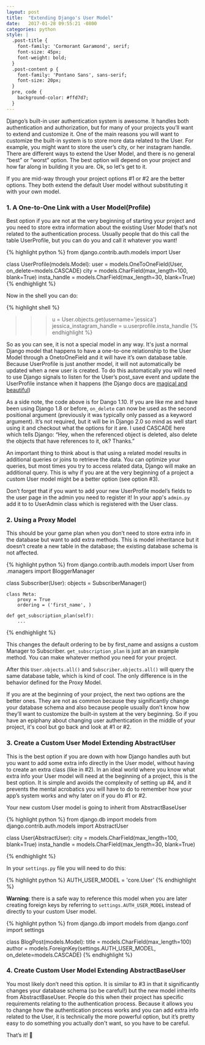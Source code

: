 ```yaml
---
layout: post
title:  "Extending Django's User Model"
date:   2017-01-28 09:55:21 -0800
categories: python
style: |
  .post-title {
    font-family: 'Cormorant Garamond', serif;
    font-size: 45px;
    font-weight: bold;
  }
  .post-content p {
    font-family: 'Pontano Sans', sans-serif;
    font-size: 20px;
  }
  pre, code {
    background-color: #ffd7d7;
  }
---
```


Django’s built-in user authentication system is awesome. It handles both authentication and authorization, but for many of your projects you’ll want to extend and customize it. One of the main reasons you will want to customize the built-in system is to store more data related to the User. For example, you might want to store the user’s city, or her instagram handle. There are different ways to extend the User Model, and there is no general “best” or “worst” option. The best option will depend on your project and how far along in building it you are. Ok, so let's get to it. 

If you are mid-way through your project options #1 or #2 are the better options. They both extend the default User model without substituting it with your own model.

### 1. A One-to-One Link with a User Model(Profile)

Best option if you are not at the very beginning of starting your project and you need to store extra information about the existing User Model that’s not related to the authentication process. Usually people that do this call the table UserProfile, but you can do you and call it whatever you want! 

{% highlight python %}
from django.contrib.auth.models import User

class UserProfile(models.Model):
    user = models.OneToOneField(User, on_delete=models.CASCADE)
    city = models.CharField(max_length=100, blank=True)
    insta_handle = models.CharField(max_length=30, blank=True)
{% endhighlight %}


Now in the shell you can do:

{% highlight shell %}
>>> u = User.objects.get(username='jessica')
>>> jessica_instagram_handle = u.userprofile.insta_handle
{% endhighlight %}

So as you can see, it is not a special model in any way. It's just a normal Django model that happens to have a one-to-one relationship to the User Model through a OnetoOneField and it will have it’s own database table. Because UserProfile is just another model, it will not automatically be updated when a new user is created. To do this automatically you will need to use Django signals to listen for the User’s post_save event and update the UserProfile instance when it happens (the Django docs are [magical and beautiful][django-docs])

As a side note, the code above is for Dango 1.10. If you are like me and have been using Django 1.8 or before, `on_delete` can now be used as the second positional argument (previously it was typically only passed as a keyword argument). It’s not required, but it will be in Django 2.0 so mind as well start using it and checkout what the options for it are. I used CASCADE here which tells Django: “Hey, when the referenced object is deleted, also delete the objects that have references to it, ok? Thanks.”

An important thing to think about is that using a related model results in additional queries or joins to retrieve the data. You can optimize your queries, but most times you try to access related data, Django will make an additional query. This is why if you are at the very beginning of a project a custom User model might be a better option (see option  #3).

Don’t forget that if you want to add your new UserProfile model’s fields to the user page in the admin you need to register it! In your app's `admin.py` add it to to UserAdmin class which is registered with the User class.


### 2. Using a Proxy Model

This should be your game plan when you don’t need to store extra info in the database but want to add extra methods. This is model inheritance but it doesn’t create a new table in the database; the existing database schema is not affected. 

{% highlight python %}
from django.contrib.auth.models import User
from .managers import BloggerManager

class Subscriber(User):
    objects = SubscriberManager()

    class Meta:
        proxy = True
        ordering = ('first_name', )

    def get_subscription_plan(self):
        ...
{% endhighlight %}

This changes the default ordering to be by first_name and assigns a custom Manager to Subscriber. `get_subscription_plan` is just an an example method. You can make whatever method you need for your project. 

After this `User.objects.all()` and `Subscriber.objects.all()` will query the same database table, which is kind of cool. The only difference is in the behavior defined for the Proxy Model.

If you are at the beginning of your project, the next two options are the better ones. They are not as common because they significantly change your database schema and also because people usually don’t know how they’ll want to customize the built-in system at the very beginning. So if you have an epiphany about changing user authentication in the middle of your project, it's cool but go back and look at #1 or #2.


### 3. Create a Custom User Model Extending AbstractUser

This is the best option if you are down with how Django handles auth but you want to add some extra info directly in the User model, without having to create an extra class (like in #2). In an ideal world where you know what extra info your User model will need at the beginning of a project, this is the best option. It is simple and avoids the complexity of setting up #4, and it prevents the mental acrobatics you will have to do to remember how your app’s system works and why later on if you do #1 or #2. 

Your new custom User model is going to inherit from AbstractBaseUser

{% highlight python %}
from django.db import models
from django.contrib.auth.models import AbstractUser

class User(AbstractUser):
    city = models.CharField(max_length=100, blank=True)
    insta_handle = models.CharField(max_length=30, blank=True)

{% endhighlight %}

In your `settings.py` file you will need to do this:

{% highlight python %}
AUTH_USER_MODEL = 'core.User'
{% endhighlight %}

**Warning**: there is a safe way to reference this model when you are later creating foreign keys by referring to `settings.AUTH_USER_MODEL` instead of directly to your custom User model.

{% highlight python %}
from django.db import models
from django.conf import settings

class BlogPost(models.Model):
    title = models.CharField(max_length=100)
    author = models.ForeignKey(settings.AUTH_USER_MODEL, on_delete=models.CASCADE)
{% endhighlight %}

### 4. Create Custom User Model Extending AbstractBaseUser

You most likely don’t need this option. It is similar to #3 in that it significantly changes your database schema (so be careful!) but the new model inherits from AbstractBaseUser. People do this when their project has specific requirements relating to the authentication process. Because it allows you to change how the authentication process works and you can add extra info related to the User, it is technically the more powerful option, but it’s pretty easy to do something you actually don't want, so you have to be careful. 

That’s it! 👋 

[django-docs]: https://docs.djangoproject.com/en/1.10/ref/signals/#post-save
